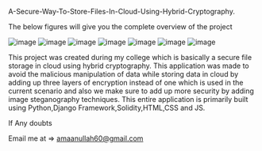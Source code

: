   A-Secure-Way-To-Store-Files-In-Cloud-Using-Hybrid-Cryptography.
  
  The below figures will give you the complete overview of the project
  
  ![image](https://user-images.githubusercontent.com/72704839/208301653-0f701e04-61ee-4148-aeb5-641fecc752be.png)
  ![image](https://user-images.githubusercontent.com/72704839/208301659-da266d38-b063-4730-bfa9-8eda75cc1c80.png)
  ![image](https://user-images.githubusercontent.com/72704839/208301666-d5ce705d-bee4-4fa5-b877-cd6b151e88ca.png)
  ![image](https://user-images.githubusercontent.com/72704839/208301676-3614e6c7-e3c1-4b25-9e1d-483b011fd496.png)
  ![image](https://user-images.githubusercontent.com/72704839/208301639-13f548ea-8c46-416f-89d5-a16d4c43bc86.png)
  ![image](https://user-images.githubusercontent.com/72704839/208301645-b0aa60f8-48ab-4d5d-a875-b23f32da3c89.png)
  ![image](https://user-images.githubusercontent.com/72704839/208301649-dc4f74ee-edbf-49f8-8936-bd1455bec29a.png)

  This project was created during my college which is basically a secure file storage in cloud using hybrid cryptography. This application was made to avoid the malicious
  manipulation of data while storing data in cloud by adding up three layers of encryption instead of one which is used in the current scenario and also we make sure to
  add up more security by adding image steganography techniques. This entire application is primarily built using Python,Django Framework,Solidity,HTML,CSS and JS. 
  
  If Any doubts
  
  Email me at => amaanullah60@gmail.com
